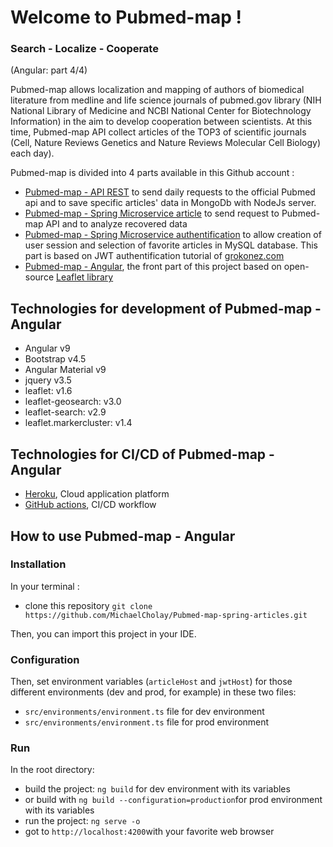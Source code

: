 # Welcome to Pubmed-map !
 ### Search - Localize - Cooperate
(Angular: part 4/4)

Pubmed-map allows localization and mapping of authors of biomedical literature from medline and life science journals of pubmed.gov library (NIH National Library of Medicine and NCBI National Center for Biotechnology Information) in the aim to develop cooperation between scientists. At this time, Pubmed-map API collect articles of the TOP3 of scientific journals (Cell, Nature Reviews Genetics and Nature Reviews Molecular Cell Biology) each day).
 
Pubmed-map is divided into 4 parts available in this Github account :
   
   - [Pubmed-map - API REST]([https://github.com/MichaelCholay/Pubmed-map-Node](https://github.com/MichaelCholay/Pubmed-map-Node)) to send daily requests to the official Pubmed api and to save specific articles' data in MongoDb with NodeJs server.
   - [Pubmed-map - Spring Microservice article]([https://github.com/MichaelCholay/Pubmed-map-spring-articles](https://github.com/MichaelCholay/Pubmed-map-spring-articles)) to send request to Pubmed-map API and to analyze recovered data
   - [Pubmed-map - Spring Microservice authentification]([https://github.com/MichaelCholay/Pubmed-map-spring-jwt](https://github.com/MichaelCholay/Pubmed-map-spring-jwt)) to allow creation of user session and selection of favorite articles in MySQL database. This part is based on JWT authentification tutorial of [grokonez.com](http://www.grokonez.com)
   - [Pubmed-map - Angular]([https://github.com/MichaelCholay/Pubmed-map-Front](https://github.com/MichaelCholay/Pubmed-map-Front)), the front part of this project based on open-source [Leaflet library]([http://www.leafletjs.com](http://www.leafletjs.com))
 

## Technologies for development of Pubmed-map - Angular
   
   - Angular v9
   - Bootstrap v4.5
   - Angular Material v9
   - jquery v3.5
   - leaflet: v1.6
   - leaflet-geosearch: v3.0
   - leaflet-search: v2.9
   - leaflet.markercluster: v1.4

## Technologies for CI/CD of Pubmed-map - Angular
   
   - [Heroku](www.heroku.com), Cloud application platform
   - [GitHub actions]([https://fr.github.com/features/actions](https://fr.github.com/features/actions)), CI/CD workflow

## How to use Pubmed-map - Angular

### Installation
   In your terminal :
   - clone this repository `git clone https://github.com/MichaelCholay/Pubmed-map-spring-articles.git`

Then, you can import this project in your IDE.

### Configuration
Then, set environment variables (`articleHost` and `jwtHost`) for those different environments (dev and prod, for example) in these two files:
   - `src/environments/environment.ts` file for dev environment
   - `src/environments/environment.ts` file for prod environment
 
### Run
In the root directory:
  - build the project: `ng build` for dev environment with its variables
  - or build with `ng build --configuration=production`for prod environment with its variables
  - run the project: `ng serve -o`
  - got to `http://localhost:4200`with your favorite web browser
#